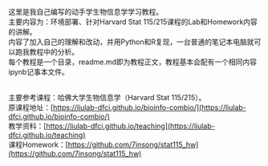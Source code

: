 这里是我自己编写的动手学生物信息学学习教程。<br>
主要内容为：环境部署、针对Harvard Stat 115/215课程的Lab和Homework内容的讲解。<br>
内容了加入自己的理解和改动，并用Python和R复现，一台普通的笔记本电脑就可以跑我教程中的分析。<br>
每个教程是一个目录，readme.md即为教程正文，教程基本会配有一个相同内容ipynb记事本文件。<br><br>

主要参考课程：哈佛大学生物信息学（Harvard Stat 115/215）。<br>
原课程地址：[https://liulab-dfci.github.io/bioinfo-combio/](https://liulab-dfci.github.io/bioinfo-combio/)<br>
教学资料：[https://liulab-dfci.github.io/teaching](https://liulab-dfci.github.io/teaching)<br>
课程Homework：[https://github.com/7insong/stat115_hw](https://github.com/7insong/stat115_hw)
